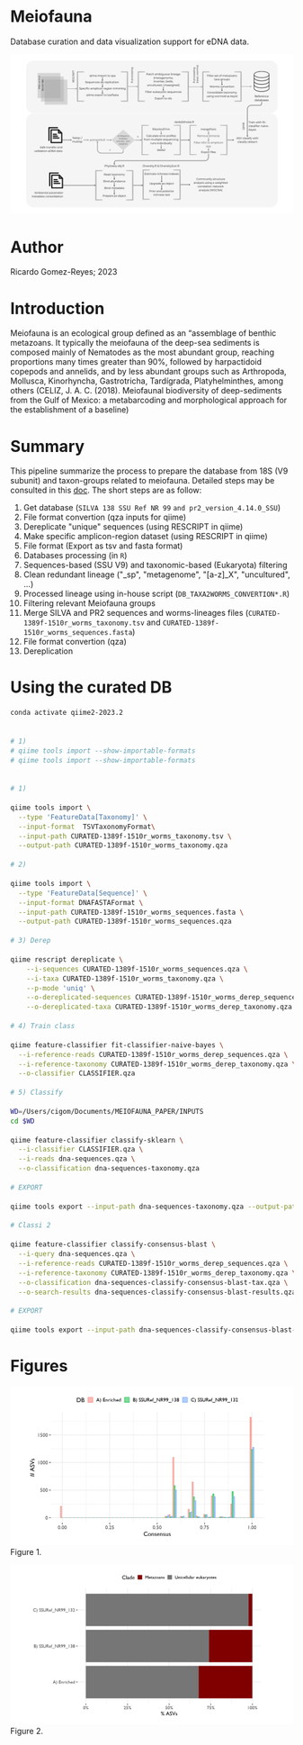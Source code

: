 # Meiofauna
Database curation and data visualization support for eDNA data. 

![Figure 3](https://github.com/RJEGR/Meiofauna/blob/main/Figures/Fig3.png)

# Author
Ricardo Gomez-Reyes; 2023

# Introduction
Meiofauna is an ecological group defined as an “assemblage of benthic metazoans. It typically the meiofauna of the deep-sea sediments is composed mainly of Nematodes as the most abundant group, reaching proportions many times greater than 90%, followed by harpactidoid copepods and annelids, and by less abundant groups such as Arthropoda, Mollusca, Kinorhyncha, Gastrotricha, Tardígrada, Platyhelminthes, among others (CELIZ, J. A. C. (2018). Meiofaunal biodiversity of deep-sediments from the Gulf of Mexico: a metabarcoding and morphological approach for the establishment of a baseline)

# Summary
This pipeline summarize the process to prepare the database from 18S (V9 subunit) and taxon-groups related to meiofauna. Detailed steps may be consulted in this [doc](https://github.com/RJEGR/Meiofauna/blob/main/RESCRIPT.md). The short steps are as follow:

1. Get database (`SILVA 138 SSU Ref NR 99` `and pr2_version_4.14.0_SSU`)
2. File format convertion (qza inputs for qiime)
3. Dereplicate "unique" sequences (using RESCRIPT in qiime)
4. Make specific amplicon-region dataset  (using RESCRIPT in qiime)
5. File format (Export as tsv and fasta format)
6. Databases processing (in `R`)
7. Sequences-based (SSU V9) and taxonomic-based (Eukaryota) filtering
8. Clean redundant lineage ("_sp", "metagenome", "[a-z]_X", "uncultured", ...)
9. Processed lineage using in-house script (`DB_TAXA2WORMS_CONVERTION*.R`)
10. Filtering relevant Meiofauna groups
11. Merge SILVA and PR2 sequences and worms-lineages files (`CURATED-1389f-1510r_worms_taxonomy.tsv` and `CURATED-1389f-1510r_worms_sequences.fasta`)
12. File format convertion (qza)
13. Dereplication

# Using the curated DB

```bash
conda activate qiime2-2023.2


# 1)
# qiime tools import --show-importable-formats
# qiime tools import --show-importable-formats


# 1)

qiime tools import \
  --type 'FeatureData[Taxonomy]' \
  --input-format  TSVTaxonomyFormat\
  --input-path CURATED-1389f-1510r_worms_taxonomy.tsv \
  --output-path CURATED-1389f-1510r_worms_taxonomy.qza

# 2)

qiime tools import \
  --type 'FeatureData[Sequence]' \
  --input-format DNAFASTAFormat \
  --input-path CURATED-1389f-1510r_worms_sequences.fasta \
  --output-path CURATED-1389f-1510r_worms_sequences.qza
  
# 3) Derep 

qiime rescript dereplicate \
    --i-sequences CURATED-1389f-1510r_worms_sequences.qza \
    --i-taxa CURATED-1389f-1510r_worms_taxonomy.qza \
    --p-mode 'uniq' \
    --o-dereplicated-sequences CURATED-1389f-1510r_worms_derep_sequences.qza \
    --o-dereplicated-taxa CURATED-1389f-1510r_worms_derep_taxonomy.qza
    
# 4) Train class

qiime feature-classifier fit-classifier-naive-bayes \
  --i-reference-reads CURATED-1389f-1510r_worms_derep_sequences.qza \
  --i-reference-taxonomy CURATED-1389f-1510r_worms_derep_taxonomy.qza \
  --o-classifier CLASSIFIER.qza

# 5) Classify

WD=/Users/cigom/Documents/MEIOFAUNA_PAPER/INPUTS
cd $WD

qiime feature-classifier classify-sklearn \
  --i-classifier CLASSIFIER.qza \
  --i-reads dna-sequences.qza \
  --o-classification dna-sequences-taxonomy.qza  

# EXPORT

qiime tools export --input-path dna-sequences-taxonomy.qza --output-path CURATED_DB_DIR

# Classi 2

qiime feature-classifier classify-consensus-blast \
  --i-query dna-sequences.qza \
  --i-reference-reads CURATED-1389f-1510r_worms_derep_sequences.qza \
  --i-reference-taxonomy CURATED-1389f-1510r_worms_derep_taxonomy.qza \
  --o-classification dna-sequences-classify-consensus-blast-tax.qza \
  --o-search-results dna-sequences-classify-consensus-blast-results.qza

# EXPORT

qiime tools export --input-path dna-sequences-classify-consensus-blast-tax.qza --output-path classify-consensus-blast_dir


```

# Figures
![Figure 1](https://github.com/RJEGR/Meiofauna/blob/main/Figures/Fig1.png)
Figure 1.

![Figure 2](https://github.com/RJEGR/Meiofauna/blob/main/Figures/Fig2.png)
Figure 2.
